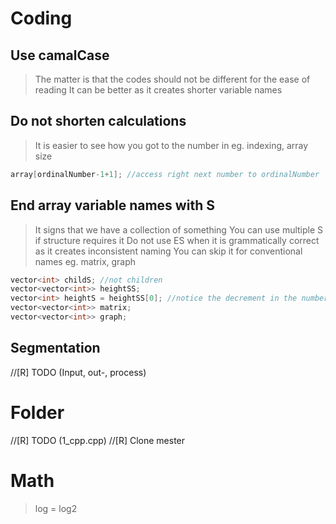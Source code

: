 # Coding
  ## Use camalCase
  > The matter is that the codes should not be different for the ease of reading
  > It can be better as it creates shorter variable names
  ## Do not shorten calculations
  > It is easier to see how you got to the number in eg. indexing, array size
  ```c++
  array[ordinalNumber-1+1]; //access right next number to ordinalNumber
  ```
  ## End array variable names with S
  > It signs that we have a collection of something
  > You can use multiple S if structure requires it
  > Do not use ES when it is grammatically correct as it creates inconsistent naming
  > You can skip it for conventional names eg. matrix, graph
  ```c++
  vector<int> childS; //not children
  vector<vector<int>> heightSS;
  vector<int> heightS = heightSS[0]; //notice the decrement in the number of 'S'-s
  vector<vector<int>> matrix;
  vector<vector<int>> graph;
  ```
  ## Segmentation
  //[R] TODO (Input, out-, process)
# Folder
  //[R] TODO (1_cpp.cpp)
  //[R] Clone mester
# Math
> log = log2